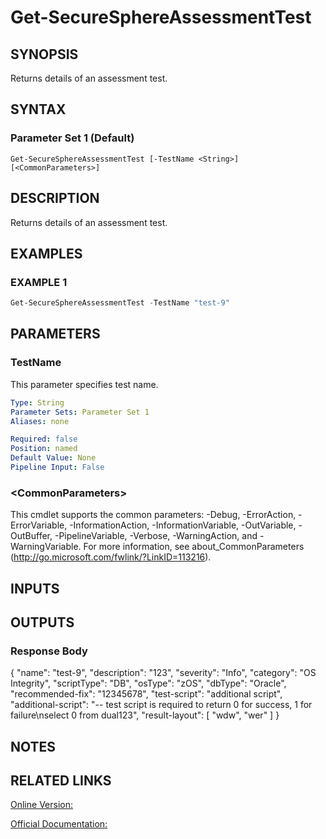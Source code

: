 ﻿# Get-SecureSphereAssessmentTest

## SYNOPSIS
Returns details of an assessment test.

## SYNTAX

### Parameter Set 1 (Default)
```
Get-SecureSphereAssessmentTest [-TestName <String>] [<CommonParameters>]
```

## DESCRIPTION
Returns details of an assessment test.

## EXAMPLES

### EXAMPLE 1

```powershell
Get-SecureSphereAssessmentTest -TestName "test-9"
```

## PARAMETERS

### TestName
This parameter specifies test name.

```yaml
Type: String
Parameter Sets: Parameter Set 1
Aliases: none

Required: false
Position: named
Default Value: None
Pipeline Input: False
```

### \<CommonParameters\>
This cmdlet supports the common parameters: -Debug, -ErrorAction, -ErrorVariable, -InformationAction, -InformationVariable, -OutVariable, -OutBuffer, -PipelineVariable, -Verbose, -WarningAction, and -WarningVariable. For more information, see about_CommonParameters (http://go.microsoft.com/fwlink/?LinkID=113216).

## INPUTS

## OUTPUTS

### Response Body
{
"name": "test-9",
"description": "123",
"severity": "Info",
"category": "OS Integrity",
"scriptType": "DB",
"osType": "zOS",
"dbType": "Oracle",
"recommended-fix": "12345678",
"test-script": "additional script",
"additional-script": "-- test script is required to return 0 for success, 1 for failure\\nselect 0 from dual123",
"result-layout": [ "wdw", "wer" ]
}

## NOTES

## RELATED LINKS

[Online Version:](https://github.com/akshinmustafayev/SecureSpherePS/tree/master/Documentation)

[Official Documentation:](https://docs.imperva.com/bundle/v13.6-api-reference-guide/page/70919.htm)



